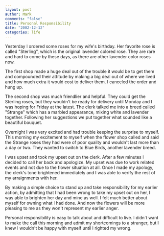 ```yaml
--- 
layout: post
author: Mark
comments: "false"
title: Personal Responsibility
date: "2002-12-12"
categories: life
---
```

Yesterday I ordered some roses for my wife's birthday. Her favorite rose is called "Sterling", which is the original lavender colored rose. They are rare and hard to come by these days, as there are other lavender color roses now.

The first shop made a huge deal out of the trouble it would be to get them and compounded their attitude by making a big deal out of where we lived and how much extra it would cost to deliver them. I canceled the order and hung up.

The second shop was much friendlier and helpful. They could get the Sterling roses, but they wouldn't be ready for delivery until Monday and I was hoping for Friday at the latest. The clerk talked me into a breed called "Strange" which has a marbled appearance, mixing white and lavender together. Following her suggestions we put together what sounded like a beautiful bouquet.

Overnight I was very excited and had trouble keeping the surprise to myself. This morning my excitement to myself when the flower shop called and said the Strange roses they had were of poor quality and wouldn't last more than a day or two. They wanted to switch to Blue Birds, another lavender breed.

I was upset and took my upset out on the clerk. After a few minutes I decided to call her back and apologize. My upset was due to work related events and not due to the flower situation at all. Once I made my apology, the clerk's tone brightened immediately and I was able to verify the rest of my arraignments with her.

By making a simple choice to stand up and take responsibility for my earlier action, by admitting that I had been wrong to take my upset out on her, I was able to brighten her day and mine as well. I felt much better about myself for owning what I had done. And now the flowers will be more pleasing to me as they won't represent my earlier anger.

Personal responsibility is easy to talk about and difficult to live. I didn't want to make the call this morning and admit my shortcomings to a stranger, but I knew I wouldn't be happy with myself until I righted my wrong.
